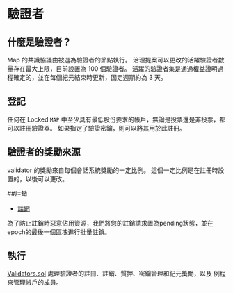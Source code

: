 # 驗證者

## 什麼是驗證者？

Map 的共識協議由被選為驗證者的節點執行。 治理提案可以更改的活躍驗證者數量存在最大上限，目前設置為 100 個驗證者。 活躍的驗證者集是通過權益證明過程確定的，並在每個紀元結束時更新，固定週期約為 3 天。

## 登記

任何在 Locked `MAP` 中至少具有最低股份要求的帳戶，無論是投票還是非投票，都可以註冊驗證器。 如果指定了驗證密鑰，則可以將其用於此註冊。

## 驗證者的獎勵來源

validator 的獎勵來自每個會話系統獎勵的一定比例。 這個一定比例是在註冊時設置的，以後可以更改。

##註銷

- [註銷](/develop/map-relay-chain/marker/AboutValidator.md)

為了防止註銷時惡意佔用資源，我們將您的註銷請求置為pending狀態，並在epoch的最後一個區塊進行批量註銷。


## 執行

[Validators.sol](https://github.com/mapprotocol/atlas-contracts/blob/main/contracts/governance/Validators.sol) 處理驗證者的註冊、註銷、質押、密鑰管理和紀元獎勵，以及 例程來管理帳戶的成員。